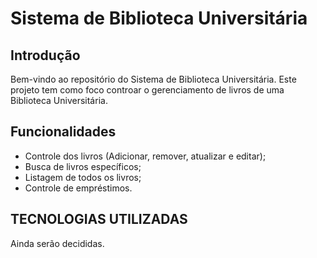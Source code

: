 # Sistema de Biblioteca Universitária

## Introdução

Bem-vindo ao repositório do Sistema de Biblioteca Universitária. Este projeto tem como foco controar o gerenciamento de livros de uma Biblioteca Universitária.

## Funcionalidades

- Controle dos livros (Adicionar, remover, atualizar e editar);
- Busca de livros específicos;
- Listagem de todos os livros;
- Controle de empréstimos.

## TECNOLOGIAS UTILIZADAS

Ainda serão decididas.
